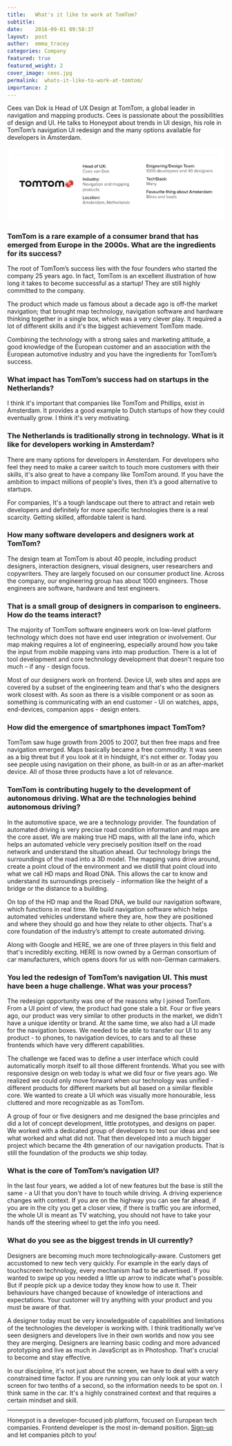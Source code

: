 ```yaml
---
title:   What's it like to work at TomTom? 
subtitle:
date:    2016-09-01 09:58:37
layout:  post
author:  emma_tracey
categories: Company
featured: true
featured_weight: 2
cover_image: cees.jpg
permalink:  whats-it-like-to-work-at-tomtom/
importance: 2
---
```


Cees van Dok is Head of UX Design at TomTom, a global leader in navigation and mapping products. Cees is passionate about the possibilities of design and UI. He talks to Honeypot about trends in UI design, his role in TomTom’s navigation UI redesign and the many options available for developers in Amsterdam. 


<!--more--> 

![tomtom](/assets/images/tomtom-box.png)

### TomTom is a rare example of a consumer brand that has emerged from Europe in the 2000s. What are the ingredients for its success? 

The root of TomTom’s success lies with the four founders who started the company 25 years ago. In fact, TomTom is an excellent illustration of how long it takes to become successful as a startup! They are still highly committed to the company. 

The product which made us famous about a decade ago is off-the market navigation; that brought map technology, navigation software and hardware thinking together in a single box, which was a very clever play. It required a lot of different skills and it's the biggest achievement TomTom made. 

Combining the technology with a strong sales and marketing attitude, a good knowledge of the European customer and an association with the European automotive industry and you have the ingredients for TomTom’s success. 

### What impact has TomTom’s success had on startups in the Netherlands?

I think it's important that companies like TomTom and Phillips, exist in Amsterdam. It provides a good example to Dutch startups of how they could eventually grow. I think it's very motivating.

### The Netherlands is traditionally strong in technology. What is it like for developers working in Amsterdam?

There are many options for developers in Amsterdam.  For developers who feel they need to make a career switch to touch more customers with their skills, it's also great to have a company like TomTom around. If you have the ambition to impact millions of people's lives, then it’s a good alternative to startups. 

For companies, It's a tough landscape out there to attract and retain web developers and definitely for more specific technologies there is a real scarcity. Getting skilled, affordable talent is hard. 

### How many software developers and designers work at TomTom?

The design team at TomTom is about 40 people, including product designers, interaction designers, visual designers, user researchers and copywriters. They are largely focused on our consumer product line. Across the company, our engineering group has about 1000 engineers.  Those engineers are software, hardware and test engineers. 

### That is a small group of designers in comparison to engineers. How do the teams interact?

The majority  of TomTom software engineers work on low-level platform technology which does not have end user integration or involvement. Our map making requires a lot of engineering, especially around how you take the input from mobile mapping vans into map production. There is a lot of tool development and core technology development that doesn't require too much – if any - design focus. 

Most of our designers work on frontend. Device UI, web sites and apps are covered by a subset of the engineering team and that's who the designers work closest with. As soon as there is a visible component or as soon as something is communicating with an end customer - UI on watches, apps, end-devices, companion apps - design enters. 


### How did the emergence of smartphones impact TomTom?

TomTom saw huge growth from 2005 to 2007, but then free maps and free navigation emerged. Maps basically became a free commodity. It was seen as a big threat but if you look at it in hindsight, it's not either or. Today you see people using  navigation on their phone, as built-in or as an after-market device. All of those three products have a lot of relevance.

### TomTom is contributing hugely to the development of autonomous driving. What are the technologies behind autonomous driving?

In the automotive space, we are a technology provider. The foundation of automated driving is very precise road condition information and maps are the core asset.  We are making true HD maps, with all the lane info, which helps an automated vehicle very precisely position itself on the road network and understand the situation ahead. Our technology brings the surroundings of the road into a 3D model. The mapping vans drive around, create a point cloud of the environment and we distill that point cloud into what we call HD maps and Road DNA. This allows the car to know and understand its surroundings precisely - information like the height of a bridge or the distance to a building.

On top of the HD map and the Road DNA, we build our navigation software, which functions in real time. We build navigation software which helps automated vehicles understand where they are, how they are positioned and where they should go and how they relate to other objects. That's a core foundation of the industry’s attempt to create automated driving. 

Along with Google and HERE, we are one of three players in this field and that's incredibly exciting. HERE is now owned by a German consortium of car manufacturers, which opens doors for us with non-German carmakers.

### You led the redesign of TomTom’s navigation UI. This must have been a huge challenge. What was your process?

The redesign opportunity was one of the reasons why I joined TomTom.  From a UI point of view, the product had gone stale a bit. Four or five years ago, our product was very similar to other products in the market, we didn't have a unique identity or brand. At the same time, we also had a UI made for the navigation boxes. We needed to be able to transfer our UI to any product - to phones, to navigation devices, to cars and to all these frontends which have very different capabilities. 

The challenge we faced was to define a user interface which could automatically morph itself to all those different frontends. What you see with responsive design on web today is what we did four or five years ago. We realized we could only move forward when our technology was unified - different products for different markets but all based on a similar flexible core.  We wanted to create a UI which was visually more honourable, less cluttered and more recognizable as as TomTom. 

A group of four or five designers and me designed the base principles and did a lot of concept development, little prototypes, and designs on paper. We worked with a dedicated group of developers to test our ideas and see what worked and what did not. That then developed into a much bigger project which became the 4th generation of our navigation products. That is still the foundation of the products we ship today. 

### What is the core of TomTom’s navigation UI?

In the last four years, we added a lot of new features but the base is still the same - a UI that you don't have to touch while driving. A driving experience changes with context. If you are on the highway you can see far ahead, if you are in the city you get a closer view, if there is traffic you are informed, the whole UI is meant as TV watching, you should not have to take your hands off the steering wheel to get the info you need. 

### What do you see as the biggest trends in UI currently?

Designers are becoming much more technologically-aware. Customers get accustomed to new tech very quickly. For example in the early days of touchscreen technology, every mechanism had to be advertised. If you wanted to swipe up you needed a little up arrow to indicate what's possible. But if people pick up a device today they know how to use it.  Their behaviours have changed because of knowledge of interactions and expectations. Your customer will try anything with your product and you must be aware of that.

A designer today must be very knowledgeable of capabilities and limitations of the technologies the developer is working with. I think traditionally we’ve seen designers and developers live in their own worlds and now you see they are merging. Designers are learning basic coding and more advanced prototyping and live as much in JavaScript as in Photoshop. That's crucial to become and stay effective.

In our discipline, it's not just about the screen, we have to deal with a very constrained time factor. If you are running you can only look at your watch screen for two tenths of a second, so the information needs to be spot on. I think same in the car. It's a highly constrained context and that requires a certain mindset and skill. 


* * *

Honeypot is a developer-focused job platform, focused on European tech companies. Frontend developer is the most in-demand position. [Sign-up](https://www.honeypot.io/?utm_source=cees) and let companies pitch to you!
